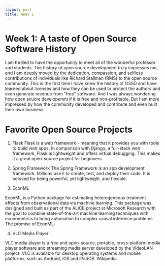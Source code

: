 ```yaml
---
layout: post
title: Week 1
---
```


# Week 1: A taste of Open Source Software History
I am thrilled to have the opportunity to meet all of the wonderful professor and students. The history of open source development truly impresses me, and I am deeply moved by the dedication, compassion, and selfless contributions of individuals like Richard Stallman (RMS) to the open source community. This is the first time I have knew the history of OSSD and have learned about licenses and how they can be used to protect the authors and even generate revenue from "free" software. And I was always wondering how open soucre developemnt if it is free and non-profitable. But I am more impressed by how the community developed and contribute and even built their own business

# Favorite Open Source Projects
1. Flask
Flask is a web framework - meaning that it provides you with tools to build web apps. In comparison with Django, a full-stack web framework, Flask is lightweight and offers virtual debugging. This makes it a great open-source project for beginners.

2. Spring Framework
The Spring Framework is an app development framework. Millions use it to create, test, and deploy their code. It is beloved for being powerful, yet lightweight, and flexible.



3. EconML

EconML is a Python package for estimating heterogeneous treatment effects from observational data via machine learning. This package was designed and built as part of the ALICE project at Microsoft Research with the goal to combine state-of-the-art machine learning techniques with econometrics to bring automation to complex causal inference problems. The promise of EconML:


4. VLC Media Player

VLC media player is a free and open-source, portable, cross-platform media player software and streaming media server developed by the VideoLAN project. VLC is available for desktop operating systems and mobile platforms, such as Android, iOS and iPadOS. Wikipedia












